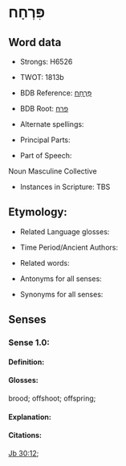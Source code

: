 # פִּרְחָח

<!-- Status: S2="NeedsEdits" -->
<!-- Lexica used for edits:   -->

## Word data

* Strongs: H6526

* TWOT: 1813b

* BDB Reference: [פִּרְחָח](rc://en/bdb/dict/q.cx.ac)

* BDB Root: [פרח](rc://en/bdb/dict/q.cx.aa)

* Alternate spellings:

* Principal Parts:

* Part of Speech:

Noun Masculine Collective

* Instances in Scripture: TBS

## Etymology:

* Related Language glosses:

* Time Period/Ancient Authors:

* Related words:

* Antonyms for all senses:

* Synonyms for all senses:

## Senses

### Sense 1.0:

#### Definition:

#### Glosses:

brood; offshoot; offspring; 

#### Explanation:

#### Citations:

[Jb 30:12](rc://he/uhb/book/job/30/12); 

